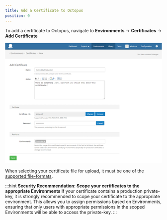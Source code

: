 ```yaml
---
title: Add a Certificate to Octopus
position: 0
---
```


To add a certificate to Octopus, navigate to **Environments** -> **Certificates** -> **Add Certificate** 

![Add certificate](/docs/images/certificates/add-certificate.png)

When selecting your certificate file for upload, it must be one of the [supported file-formats](/docs/key-concepts/environments/certificates/file-formats.md).

:::hint
**Security Recommendation: Scope your certificates to the appropriate Environments**
If your certificate contains a production private-key, it is strongly recommended to scope your certificate to the appropriate environment.
This allows you to assign permissions based on Environments, ensuring that only users with appropriate permissions in the scoped Environments will be able to access the private-key. 
:::